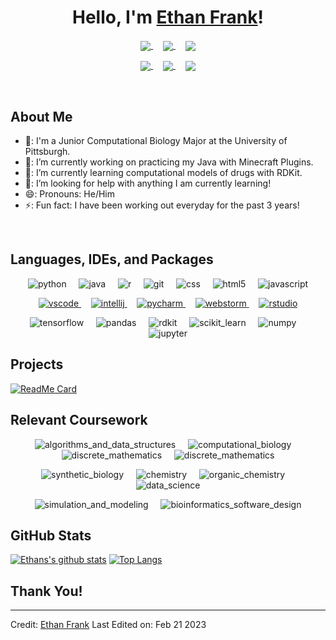 <h1 align="center">Hello, I'm <a href="https://github.com/efrank801">Ethan Frank<a>!</h1>

<p align="center">
  <a href="https://www.linkedin.com/in/ethanffrank/" target="blank"><img align="center" src="https://img.shields.io/badge/EthanFFRANK-0077B5?style=for-the-badge&logo=linkedin&logoColor=white"/>
  </a>
  &nbsp;&nbsp;&nbsp;
  <a href="mailto:efrank801@gmail.com" target="blank"><img align="center" src="https://img.shields.io/badge/EFRANK801@GMAIL.COM-D14836?style=for-the-badge&logo=gmail&logoColor=white"/>
  </a>
  &nbsp;&nbsp;&nbsp;
  <a href="https://drive.google.com/file/d/1OFX6Wv2y4I8CYhHg3zRuXW-oHuGtgLxP/view?usp=share_link" target="blank"><img align="center" src="https://img.shields.io/badge/Ethan Frank-FAF9F6?style=for-the-badge&logo=adobe&logoColor=red"/>
  </a>
</p>

<p align="center">
  <a href="https://www.instagram.com/ethannfrank/" target="blank"><img align="center" src="https://img.shields.io/badge/@ETHANNFRANK-E4405F?style=for-the-badge&logo=instagram&logoColor=white"/>
  </a>
  &nbsp;&nbsp;&nbsp;
  <a href="https://www.github.com/ethannfrank" target="blank"><img align="center" src="https://img.shields.io/badge/ETHANNFRANK-454545?style=for-the-badge&logo=github&logoColor=white"/>
  </a>
  </a>
  &nbsp;&nbsp;&nbsp;
  <a href="https://twitter.com/ethannfrank" target="blank"><img align="center" src="https://img.shields.io/badge/@ETHANNFRANK-1DA1F2?style=for-the-badge&logo=twitter&logoColor=white"/>
  </a>
</p>

<Br>

<h2>About Me</h2>

- 🏫: I'm a Junior Computational Biology Major at the University of Pittsburgh.
- 🔭: I’m currently working on practicing my Java with Minecraft Plugins.
- 🌱: I’m currently learning computational models of drugs with RDKit.
- 🤔: I’m looking for help with anything I am currently learning!
- 😄: Pronouns: He/Him
- ⚡: Fun fact: I have been working out everyday for the past 3 years!

<Br>

<h2>Languages, IDEs, and Packages</h2>

<p align="center">
  <img src="https://img.shields.io/badge/Python-3776AB?style=for-the-badge&logo=python&logoColor=white" alt="python">
  &nbsp;&nbsp;&nbsp;
  <img src="https://img.shields.io/badge/Java-ED8B00?style=for-the-badge&logo=openjdk&logoColor=white" alt="java">
  &nbsp;&nbsp;&nbsp;
  <img src="https://img.shields.io/badge/R-276DC3?style=for-the-badge&logo=r&logoColor=white" alt="r">
  &nbsp;&nbsp;&nbsp;
  <img src="https://img.shields.io/badge/GIT-E44C30?style=for-the-badge&logo=git&logoColor=white" alt="git">
  &nbsp;&nbsp;&nbsp;
  <img src="https://img.shields.io/badge/CSS-239120?&style=for-the-badge&logo=css3&logoColor=white" alt="css">
  &nbsp;&nbsp;&nbsp;
  <img src="https://img.shields.io/badge/HTML5-E34F26?style=for-the-badge&logo=html5&logoColor=white" alt="html5">
  &nbsp;&nbsp;&nbsp;
  <img src="https://img.shields.io/badge/JavaScript-F7DF1E?style=for-the-badge&logo=javascript&logoColor=black" alt="javascript">
</p>

<p align="center">
  <a href="https://code.visualstudio.com/" target="blank">
  <img src="https://img.shields.io/badge/Visual_Studio_Code-0078D4?style=for-the-badge&logo=visual%20studio%20code&logoColor=white" alt="vscode">
  </a>
  &nbsp;&nbsp;&nbsp;
  <a href="https://www.jetbrains.com/idea/" target="blank">
  <img src="https://img.shields.io/badge/IntelliJ_IDEA-D84B59.svg?style=for-the-badge&logo=intellij-idea&logoColor=white" alt="intellij">
  </a>
  &nbsp;&nbsp;&nbsp;
  <a href="https://www.jetbrains.com/pycharm/" target="blank">
  <img src="https://img.shields.io/badge/PyCharm-32CC32.svg?&style=for-the-badge&logo=PyCharm&logoColor=white" alt="pycharm">
  </a>
  &nbsp;&nbsp;&nbsp;
  <a href="https://www.jetbrains.com/webstorm/" target="blank">
  <img src="https://img.shields.io/badge/WebStorm-003D80?style=for-the-badge&logo=WebStorm&logoColor=white" alt="webstorm">
  </a>
  &nbsp;&nbsp;&nbsp;
  <a href="https://support--rstudio-com.netlify.app/" target="blank">
  <img src="https://img.shields.io/badge/RStudio-75AADB?style=for-the-badge&logo=RStudio&logoColor=white" alt="rstudio">
  </a>
</p>

<p align="center">
  <img src="https://img.shields.io/badge/TensorFlow-FF6F00?style=for-the-badge&logo=TensorFlow&logoColor=white" alt="tensorflow">
  &nbsp;&nbsp;&nbsp;
  <img src="https://img.shields.io/badge/Pandas-2C2D72?style=for-the-badge&logo=pandas&logoColor=white" alt="pandas">
  &nbsp;&nbsp;&nbsp;
  <img src="https://img.shields.io/badge/RDKit-239120?style=for-the-badge&logo=plotly&logoColor=white" alt="rdkit">
  &nbsp;&nbsp;&nbsp;
  <img src="https://img.shields.io/badge/scikit_learn-F7931E?style=for-the-badge&logo=scikit-learn&logoColor=white" alt="scikit_learn">
  &nbsp;&nbsp;&nbsp;
  <img src="https://img.shields.io/badge/Numpy-777BB4?style=for-the-badge&logo=numpy&logoColor=whit" alt="numpy">
  &nbsp;&nbsp;&nbsp;
  <img src="https://img.shields.io/badge/Jupyter-F37626?style=for-the-badge&logo=Jupyter&logoColor=white" alt="jupyter">
</p>

<h2>Projects</h2>
  
[![ReadMe Card](https://github-readme-stats.vercel.app/api/pin/?username=ethannfrank&repo=1000-Genomes-SNPs-Analysis)](https://github.com/ethannfrank/1000-Genomes-SNPs-Analysis)

<h2>Relevant Coursework</h2>

<p align="center">
  <img src="https://img.shields.io/badge/ALGORITHMS%20AND%20DATA%20STRUCTURES-454545?style=for-the-badge" alt="algorithms_and_data_structures">
  &nbsp;&nbsp;&nbsp;
  <img src="https://img.shields.io/badge/COMPUTATIONAL%20BIOLOGY-454545?style=for-the-badge" alt="computational_biology">
  &nbsp;&nbsp;&nbsp;
  <img src="https://img.shields.io/badge/DISCRETE%20MATHEMATICS-454545?style=for-the-badge" alt="discrete_mathematics">
  &nbsp;&nbsp;&nbsp;
  <img src="https://img.shields.io/badge/BIOLOGY-454545?style=for-the-badge" alt="discrete_mathematics">
</p>

<p align="center">
  <img src="https://img.shields.io/badge/SYNTHETIC%20BIOLOGY-454545?style=for-the-badge" alt="synthetic_biology">
  &nbsp;&nbsp;&nbsp;
  <img src="https://img.shields.io/badge/CHEMISTRY-454545?style=for-the-badge" alt="chemistry">
  &nbsp;&nbsp;&nbsp;
  <img src="https://img.shields.io/badge/ORGANIC%20CHEMISTRY-454545?style=for-the-badge" alt="organic_chemistry">
  &nbsp;&nbsp;&nbsp;
  <img src="https://img.shields.io/badge/DATA%20SCIENCE-454545?style=for-the-badge" alt="data_science">
</p>
  
<p align="center">
  <img src="https://img.shields.io/badge/SIMULATION%20AND%20MODELING-454545?style=for-the-badge" alt="simulation_and_modeling">
  &nbsp;&nbsp;&nbsp;
  <img src="https://img.shields.io/badge/BIOINFORMATICS%20SOFTWARE%20DESIGN-454545?style=for-the-badge" alt="bioinformatics_software_design">
</p>

<h2>GitHub Stats</h2>
  
[![Ethans's github stats](https://github-readme-stats.vercel.app/api?username=efrank801&show_icons=true&theme=merko)](https://github.com/efrank801/github-readme-stats) [![Top Langs](https://github-readme-stats.vercel.app/api/top-langs/?username=efrank801&layout=compact&theme=merko)](https://github.com/efrank801/github-readme-stats)

<h2>Thank You!</h2>

------
  
Credit: [Ethan Frank](https://github.com/ethannfrank)
Last Edited on: Feb 21 2023
